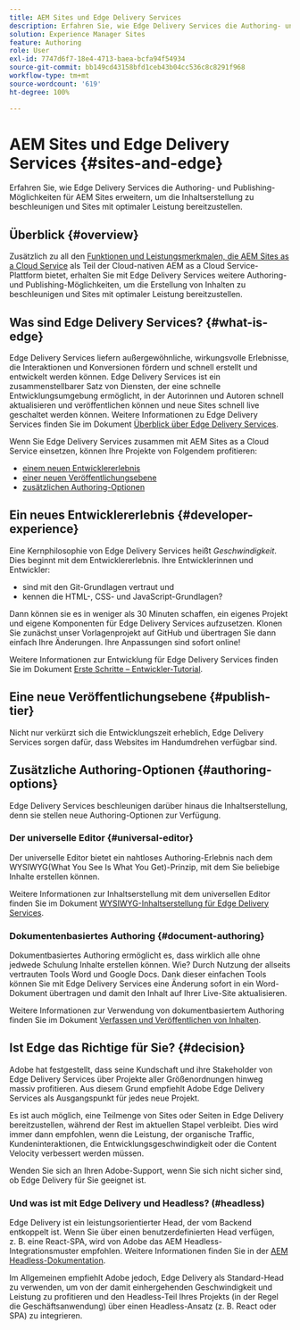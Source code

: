 ```yaml
---
title: AEM Sites und Edge Delivery Services
description: Erfahren Sie, wie Edge Delivery Services die Authoring- und Publishing-Möglichkeiten für AEM Sites erweitern, um die Inhaltserstellung zu beschleunigen und Sites mit optimaler Leistung bereitzustellen.
solution: Experience Manager Sites
feature: Authoring
role: User
exl-id: 7747d6f7-18e4-4713-baea-bcfa94f54934
source-git-commit: bb149cd43158bfd1ceb43b04cc536c8c8291f968
workflow-type: tm+mt
source-wordcount: '619'
ht-degree: 100%

---
```


# AEM Sites und Edge Delivery Services {#sites-and-edge}

Erfahren Sie, wie Edge Delivery Services die Authoring- und Publishing-Möglichkeiten für AEM Sites erweitern, um die Inhaltserstellung zu beschleunigen und Sites mit optimaler Leistung bereitzustellen.

## Überblick {#overview}

Zusätzlich zu all den [Funktionen und Leistungsmerkmalen, die AEM Sites as a Cloud Service](/help/sites-cloud/sites-cloud-changes.md) als Teil der Cloud-nativen AEM as a Cloud Service-Plattform bietet, erhalten Sie mit Edge Delivery Services weitere Authoring- und Publishing-Möglichkeiten, um die Erstellung von Inhalten zu beschleunigen und Sites mit optimaler Leistung bereitzustellen.

## Was sind Edge Delivery Services? {#what-is-edge}

Edge Delivery Services liefern außergewöhnliche, wirkungsvolle Erlebnisse, die Interaktionen und Konversionen fördern und schnell erstellt und entwickelt werden können. Edge Delivery Services ist ein zusammenstellbarer Satz von Diensten, der eine schnelle Entwicklungsumgebung ermöglicht, in der Autorinnen und Autoren schnell aktualisieren und veröffentlichen können und neue Sites schnell live geschaltet werden können. Weitere Informationen zu Edge Delivery Services finden Sie im Dokument [Überblick über Edge Delivery Services](/help/edge/overview.md).

Wenn Sie Edge Delivery Services zusammen mit AEM Sites as a Cloud Service einsetzen, können Ihre Projekte von Folgendem profitieren:

* [einem neuen Entwicklererlebnis](#developer-experience)
* [einer neuen Veröffentlichungsebene](#publish-tier)
* [zusätzlichen Authoring-Optionen](#authoring-options)

## Ein neues Entwicklererlebnis {#developer-experience}

Eine Kernphilosophie von Edge Delivery Services heißt *Geschwindigkeit*. Dies beginnt mit dem Entwicklererlebnis. Ihre Entwicklerinnen und Entwickler:

* sind mit den Git-Grundlagen vertraut und
* kennen die HTML-, CSS- und JavaScript-Grundlagen?

Dann können sie es in weniger als 30 Minuten schaffen, ein eigenes Projekt und eigene Komponenten für Edge Delivery Services aufzusetzen. Klonen Sie zunächst unser Vorlagenprojekt auf GitHub und übertragen Sie dann einfach Ihre Änderungen. Ihre Anpassungen sind sofort online!

Weitere Informationen zur Entwicklung für Edge Delivery Services finden Sie im Dokument [Erste Schritte – Entwickler-Tutorial](https://www.aem.live/developer/tutorial).

## Eine neue Veröffentlichungsebene {#publish-tier}

Nicht nur verkürzt sich die Entwicklungszeit erheblich, Edge Delivery Services sorgen dafür, dass Websites im Handumdrehen verfügbar sind.

## Zusätzliche Authoring-Optionen {#authoring-options}

Edge Delivery Services beschleunigen darüber hinaus die Inhaltserstellung, denn sie stellen neue Authoring-Optionen zur Verfügung.

### Der universelle Editor {#universal-editor}

Der universelle Editor bietet ein nahtloses Authoring-Erlebnis nach dem WYSIWYG(What You See Is What You Get)-Prinzip, mit dem Sie beliebige Inhalte erstellen können.

Weitere Informationen zur Inhaltserstellung mit dem universellen Editor finden Sie im Dokument [WYSIWYG-Inhaltserstellung für Edge Delivery Services](https://www.aem.live/docs/aem-authoring).

### Dokumentenbasiertes Authoring {#document-authoring}

Dokumentbasiertes Authoring ermöglicht es, dass wirklich alle ohne jedwede Schulung Inhalte erstellen können. Wie? Durch Nutzung der allseits vertrauten Tools Word und Google Docs. Dank dieser einfachen Tools können Sie mit Edge Delivery Services eine Änderung sofort in ein Word-Dokument übertragen und damit den Inhalt auf Ihrer Live-Site aktualisieren.

Weitere Informationen zur Verwendung von dokumentbasiertem Authoring finden Sie im Dokument [Verfassen und Veröffentlichen von Inhalten](https://www.aem.live/docs/authoring).

## Ist Edge das Richtige für Sie? {#decision}

Adobe hat festgestellt, dass seine Kundschaft und ihre Stakeholder von Edge Delivery Services über Projekte aller Größenordnungen hinweg massiv profitieren. Aus diesem Grund empfiehlt Adobe Edge Delivery Services als Ausgangspunkt für jedes neue Projekt.

Es ist auch möglich, eine Teilmenge von Sites oder Seiten in Edge Delivery bereitzustellen, während der Rest im aktuellen Stapel verbleibt. Dies wird immer dann empfohlen, wenn die Leistung, der organische Traffic, Kundeninteraktionen, die Entwicklungsgeschwindigkeit oder die Content Velocity verbessert werden müssen.

Wenden Sie sich an Ihren Adobe-Support, wenn Sie sich nicht sicher sind, ob Edge Delivery für Sie geeignet ist.

### Und was ist mit Edge Delivery und Headless? (#headless)

Edge Delivery ist ein leistungsorientierter Head, der vom Backend entkoppelt ist. Wenn Sie über einen benutzerdefinierten Head verfügen, z. B. eine React-SPA, wird von Adobe das AEM Headless-Integrationsmuster empfohlen. Weitere Informationen finden Sie in der [AEM Headless-Dokumentation](/help/headless/introduction.md).

Im Allgemeinen empfiehlt Adobe jedoch, Edge Delivery als Standard-Head zu verwenden, um von der damit einhergehenden Geschwindigkeit und Leistung zu profitieren und den Headless-Teil Ihres Projekts (in der Regel die Geschäftsanwendung) über einen Headless-Ansatz (z. B. React oder SPA) zu integrieren.
